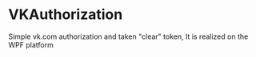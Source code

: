 # VKAuthorization
Simple vk.com authorization and taken "clear" token, 
It is realized on the WPF platform
